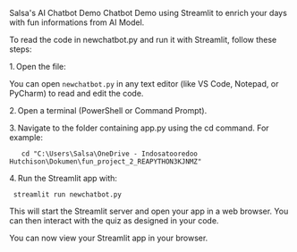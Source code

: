Salsa's AI Chatbot Demo
Chatbot Demo using Streamlit to enrich your days with fun informations from AI Model.

To read the code in newchatbot.py and run it with Streamlit, follow these steps:

1. Open the file:

You can open `newchatbot.py` in any text editor (like VS Code, Notepad, or PyCharm) to read and edit the code.

2. Open a terminal (PowerShell or Command Prompt).

3. Navigate to the folder containing app.py using the cd command. For example:
```
   cd "C:\Users\Salsa\OneDrive - Indosatooredoo Hutchison\Dokumen\fun_project_2_REAPYTHON3KJNMZ"
```
4. Run the Streamlit app with:
```
 streamlit run newchatbot.py
```
This will start the Streamlit server and open your app in a web browser. You can then interact with the quiz as designed in your code.

You can now view your Streamlit app in your browser.
